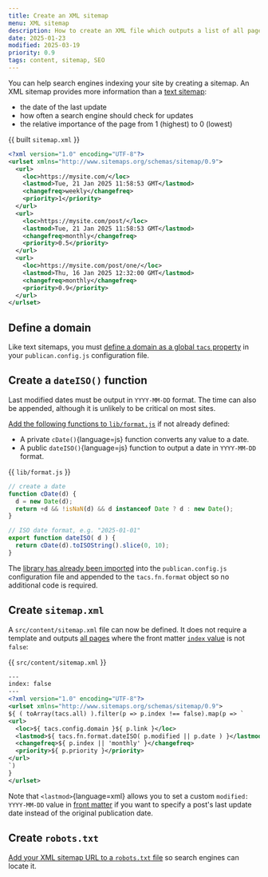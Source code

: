 ```yaml
---
title: Create an XML sitemap
menu: XML sitemap
description: How to create an XML file which outputs a list of all page links for search engines.
date: 2025-01-23
modified: 2025-03-19
priority: 0.9
tags: content, sitemap, SEO
---
```


You can help search engines indexing your site by creating a sitemap. An XML sitemap provides more information than a [text sitemap](--ROOT--docs/recipe/feeds/txt-sitemap/):

* the date of the last update
* how often a search engine should check for updates
* the relative importance of the page from 1 (highest) to 0 (lowest)

{{ built `sitemap.xml` }}
```xml
<?xml version="1.0" encoding="UTF-8"?>
<urlset xmlns="http://www.sitemaps.org/schemas/sitemap/0.9">
  <url>
    <loc>https://mysite.com/</loc>
    <lastmod>Tue, 21 Jan 2025 11:58:53 GMT</lastmod>
    <changefreq>weekly</changefreq>
    <priority>1</priority>
  </url>
  <url>
    <loc>https://mysite.com/post/</loc>
    <lastmod>Tue, 21 Jan 2025 11:58:53 GMT</lastmod>
    <changefreq>monthly</changefreq>
    <priority>0.5</priority>
  </url>
  <url>
    <loc>https://mysite.com/post/one/</loc>
    <lastmod>Thu, 16 Jan 2025 12:32:00 GMT</lastmod>
    <changefreq>monthly</changefreq>
    <priority>0.9</priority>
  </url>
</urlset>
```


## Define a domain

Like text sitemaps, you must [define a domain as a global `tacs` property](--ROOT--docs/recipe/feeds/txt-sitemap/#define-a-domain) in your `publican.config.js` configuration file.


## Create a `dateISO()` function

Last modified dates must be output in `YYYY-MM-DD` format. The time can also be appended, although it is unlikely to be critical on most sites.

[Add the following functions to `lib/format.js`](--ROOT--docs/recipe/templates/function-library/) if not already defined:

* A private `cDate()`{language=js} function converts any value to a date.
* A public `dateISO()`{language=js} function to output a date in `YYYY-MM-DD` format.

{{ `lib/format.js` }}
```js
// create a date
function cDate(d) {
  d = new Date(d);
  return +d && !isNaN(d) && d instanceof Date ? d : new Date();
}

// ISO date format, e.g. "2025-01-01"
export function dateISO( d ) {
  return cDate(d).toISOString().slice(0, 10);
}
```

The [library has already been imported](--ROOT--docs/recipe/templates/function-library/#import-the-library) into the `publican.config.js` configuration file and appended to the `tacs.fn.format` object so no additional code is required.


## Create `sitemap.xml`

A `src/content/sitemap.xml` file can now be defined. It does not require a template and outputs [all pages](--ROOT--docs/reference/global-properties/#tacsall) where the front matter [`index` value](--ROOT--docs/reference/content-properties/#dataindex) is not `false`:

{{ `src/content/sitemap.xml` }}
```xml
---
index: false
---
<?xml version="1.0" encoding="UTF-8"?>
<urlset xmlns="http://www.sitemaps.org/schemas/sitemap/0.9">
${ ( toArray(tacs.all) ).filter(p => p.index !== false).map(p => `
<url>
  <loc>${ tacs.config.domain }${ p.link }</loc>
  <lastmod>${ tacs.fn.format.dateISO( p.modified || p.date ) }</lastmod>
  <changefreq>${ p.index || 'monthly' }</changefreq>
  <priority>${ p.priority }</priority>
</url>
`)
}
</urlset>
```

Note that `<lastmod>`{language=xml} allows you to set a custom `modified: YYYY-MM-DD` value in [front matter](--ROOT--docs/reference/front-matter/#custom-front-matter) if you want to specify a post's last update date instead of the original publication date.


## Create `robots.txt`

[Add your XML sitemap URL to a `robots.txt` file](--ROOT--docs/recipe/feeds/txt-sitemap/#create-robotstxt) so search engines can locate it.
